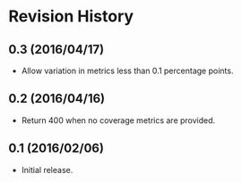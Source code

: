 # Revision History

## 0.3 (2016/04/17)

- Allow variation in metrics less than 0.1 percentage points.

## 0.2 (2016/04/16)

- Return 400 when no coverage metrics are provided.

## 0.1 (2016/02/06)

 - Initial release.
